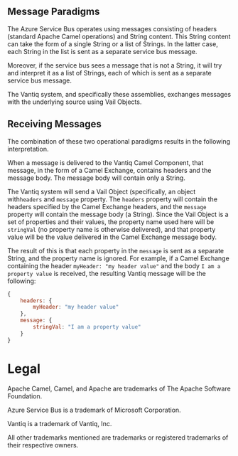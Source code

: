 ## Message Paradigms

The Azure Service Bus operates using messages consisting of headers (standard Apache Camel operations) and String
content. This String content can take the form of a single String or a list of Strings.  In the latter case,
each String in the list is sent as a separate service bus message.

Moreover, if the service bus sees a message that is not a String, it will try and interpret it as a list of Strings,
each of which is sent as a separate service bus message.

The Vantiq system, and specifically these assemblies, exchanges messages with the underlying source using Vail Objects.

## Receiving Messages

The combination of these two operational paradigms results in the following interpretation.

When a message is delivered to the Vantiq Camel Component, that message, in the form of a Camel Exchange, contains 
headers and the message body. The message body will contain only a String.

The Vantiq system will send a Vail Object (specifically, an object with`headers` and `message` property. The 
`headers` property will contain the headers specified by the Camel Exchange headers, and the `message` property will 
contain the message body (a String).  Since the Vail Object is a set of properties and their values, the property 
name used here will be `stringVal` (no property name is otherwise delivered), and that property value will be the 
value delivered in the Camel Exchange message body.


The result of this is that each property in the `message` is sent as a separate String, and the property name is
ignored.  For example, if a Camel Exchange containing the header `myHeader: "my header value"` and the body `I am a 
property value` is received, the resulting Vantiq message will be the following:

```js
{
    headers: {
        myHeader: "my header value"
    },
    message: {
        stringVal: "I am a property value"
    }
}
```

# Legal

Apache Camel, Camel, and Apache are trademarks of The Apache Software Foundation.

Azure Service Bus is a trademark of Microsoft Corporation.

Vantiq is a trademark of Vantiq, Inc.

All other trademarks mentioned are trademarks or registered trademarks of their respective owners.